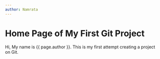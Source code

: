 ```yaml
---
author: Namrata
---
```



# Home Page of My First Git Project

Hi, My name is {{ page.author }}. This is my first attempt creating a project on Git.